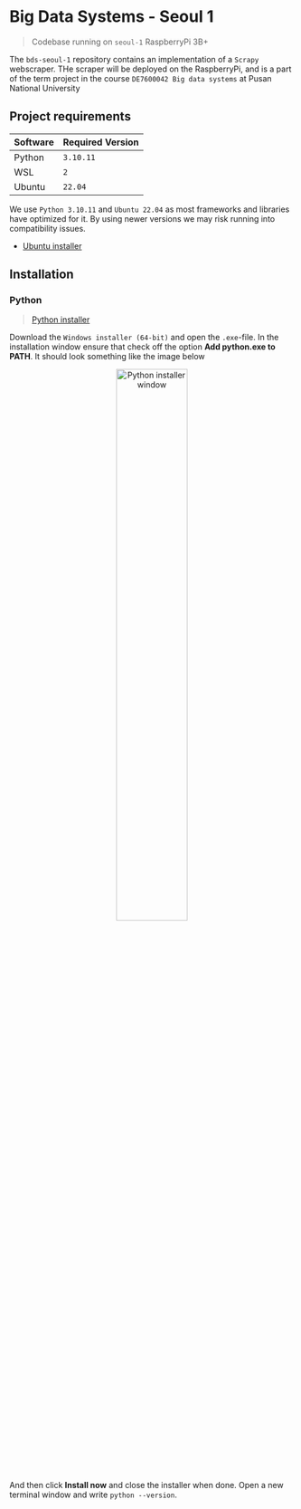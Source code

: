 # Big Data Systems - Seoul 1
> Codebase running on `seoul-1` RaspberryPi 3B+

The `bds-seoul-1` repository contains an implementation of a `Scrapy` webscraper. THe scraper will be deployed on the RaspberryPi, and is a part of the term project in the course `DE7600042 Big data systems` at Pusan National University

## Project requirements
| Software | Required Version    |
|----------|---------------------|
| Python   | `3.10.11`           |
| WSL      | `2`                 |
| Ubuntu   | `22.04`             |

We use `Python 3.10.11` and `Ubuntu 22.04` as most frameworks and libraries have optimized for it. By using newer versions we may risk running into compatibility issues.

- [Ubuntu installer](https://apps.microsoft.com/detail/9PDXGNCFSCZV?hl=neutral&gl=NO&ocid=pdpshare)

## Installation
### Python
> [Python installer](https://www.python.org/downloads/release/python-31011/)

Download the `Windows installer (64-bit)` and open the `.exe`-file. In the installation window ensure that check off the option **Add python.exe to PATH**. It should look something like the image below

<div align="center">
  <img src="https://github.com/user-attachments/assets/ca85b102-c5ad-4716-a108-f79f1d065492" alt="Python installer window" width="50%">
</div>

And then click **Install now** and close the installer when done. Open a new terminal window and write `python --version`.
